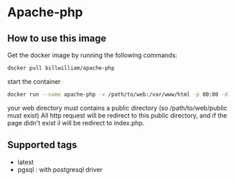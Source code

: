 # Apache-php

## How to use this image

Get the docker image by running the following commands:

```bash
docker pull billwilliam/apache-php
```
start the container

```bash
docker run --name apache-php -v /path/to/web:/var/www/html -p 80:80 -d billwilliam/apache-php
```
your web directory must contains a public directory (so /path/to/web/public must exist)
All http request will be redirect to this public directory, and if the page didn't exist il will be redirect to index.php.

## Supported tags
- latest 
- pgsql : with postgresql driver 
